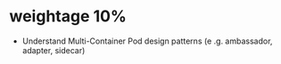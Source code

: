 # weightage 10%
- Understand Multi-Container Pod design patterns (e .g. ambassador, adapter, sidecar)
